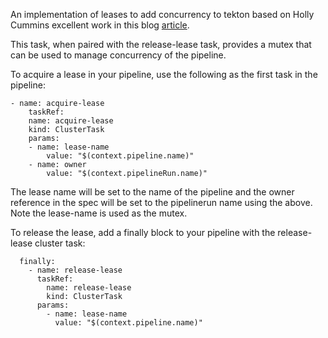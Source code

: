 An implementation of leases to add concurrency to tekton based on Holly Cummins excellent work in this blog [article](https://medium.com/ibm-garage/using-lease-resources-to-manage-concurrency-in-tekton-builds-344ba84df297).

This task, when paired with the release-lease task, provides a mutex that can be used to manage concurrency of the pipeline.

To acquire a lease in your pipeline, use the following as the first task in the pipeline:

```
- name: acquire-lease
    taskRef:
    name: acquire-lease
    kind: ClusterTask
    params:
    - name: lease-name
        value: "$(context.pipeline.name)"
    - name: owner
        value: "$(context.pipelineRun.name)"
```

The lease name will be set to the name of the pipeline and the owner reference in the spec will be set to the pipelinerun name using the above. Note the lease-name is used as the mutex.

To release the lease, add a finally block to your pipeline with the release-lease cluster task:

```
  finally:
    - name: release-lease
      taskRef:
        name: release-lease
        kind: ClusterTask
      params:
        - name: lease-name
          value: "$(context.pipeline.name)"
```
